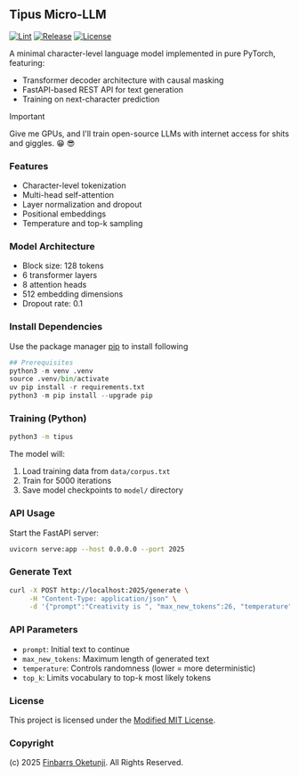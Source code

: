 ## Tipus Micro-LLM

[![Lint](https://github.com/0xnu/tipus-micro-llm/actions/workflows/lint.yaml/badge.svg)](https://github.com/0xnu/tipus-micro-llm/actions/workflows/lint.yaml)
[![Release](https://img.shields.io/github/release/0xnu/tipus-micro-llm.svg)](https://github.com/0xnu/tipus-micro-llm/releases/latest)
[![License](https://img.shields.io/badge/License-Modified_MIT-f5de53?&color=f5de53)](/LICENSE)

A minimal character-level language model implemented in pure PyTorch, featuring:

- Transformer decoder architecture with causal masking
- FastAPI-based REST API for text generation
- Training on next-character prediction

> [!IMPORTANT]
> Give me GPUs, and I'll train open-source LLMs with internet access for shits and giggles. 😁 😎

### Features

- Character-level tokenization
- Multi-head self-attention
- Layer normalization and dropout
- Positional embeddings
- Temperature and top-k sampling

### Model Architecture

- Block size: 128 tokens
- 6 transformer layers
- 8 attention heads
- 512 embedding dimensions
- Dropout rate: 0.1

### Install Dependencies

Use the package manager [pip](https://pip.pypa.io/en/stable/) to install following

```python
## Prerequisites
python3 -m venv .venv
source .venv/bin/activate
uv pip install -r requirements.txt
python3 -m pip install --upgrade pip
```

### Training (Python)

```sh
python3 -m tipus
```

The model will:

1. Load training data from `data/corpus.txt`
2. Train for 5000 iterations
3. Save model checkpoints to `model/` directory

### API Usage

Start the FastAPI server:

```sh
uvicorn serve:app --host 0.0.0.0 --port 2025
```

### Generate Text

```sh
curl -X POST http://localhost:2025/generate \
     -H "Content-Type: application/json" \
     -d '{"prompt":"Creativity is ", "max_new_tokens":26, "temperature":0.8, "top_k": 1}'
```

### API Parameters

- `prompt`: Initial text to continue
- `max_new_tokens`: Maximum length of generated text
- `temperature`: Controls randomness (lower = more deterministic)
- `top_k`: Limits vocabulary to top-k most likely tokens

### License

This project is licensed under the [Modified MIT License](./LICENSE).

### Copyright

(c) 2025 [Finbarrs Oketunji](https://finbarrs.eu). All Rights Reserved.